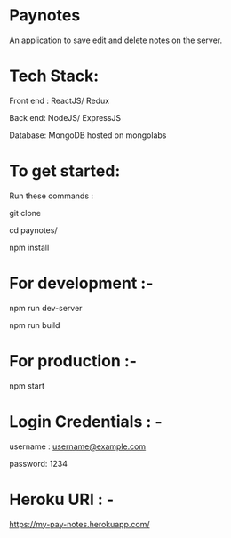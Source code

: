 # Paynotes
An application to save edit and delete notes on the server.

# Tech Stack:

Front end : ReactJS/ Redux

Back end: NodeJS/ ExpressJS

Database: MongoDB hosted on mongolabs

# To get started:

Run these commands :

git clone <repo>

cd paynotes/

npm install

# For development :- 

npm run dev-server

npm run build

# For production :-

npm start

# Login Credentials : -

username : username@example.com

password: 1234

# Heroku URl : -

https://my-pay-notes.herokuapp.com/

